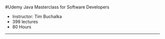 #Udemy Java Masterclass for Software Developers


+ Instructor: Tim Buchalka
+ 398 lectures
+ 80 Hours
---


 